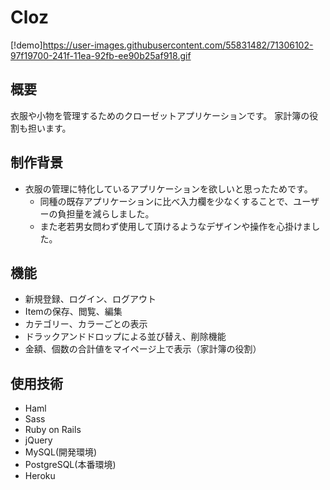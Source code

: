 # Cloz
[!demo]https://user-images.githubusercontent.com/55831482/71306102-97f19700-241f-11ea-92fb-ee90b25af918.gif
## 概要
  衣服や小物を管理するためのクローゼットアプリケーションです。
  家計簿の役割も担います。
  

## 制作背景
* 衣服の管理に特化しているアプリケーションを欲しいと思ったためです。
  * 同種の既存アプリケーションに比べ入力欄を少なくすることで、ユーザーの負担量を減らしました。
  * また老若男女問わず使用して頂けるようなデザインや操作を心掛けました。


## 機能
* 新規登録、ログイン、ログアウト
* Itemの保存、閲覧、編集
* カテゴリー、カラーごとの表示
* ドラックアンドドロップによる並び替え、削除機能
* 金額、個数の合計値をマイページ上で表示（家計簿の役割）

## 使用技術
* Haml
* Sass
* Ruby on Rails
* jQuery
* MySQL(開発環境)
* PostgreSQL(本番環境)
* Heroku



